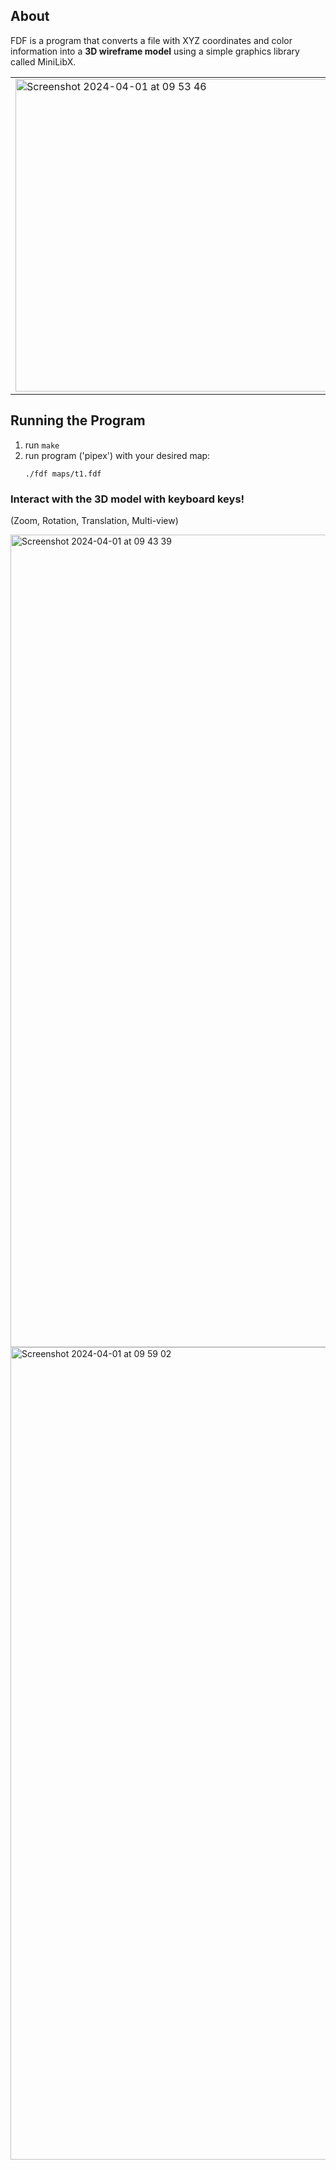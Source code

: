 ## About
FDF is a program that converts a file with XYZ coordinates and color information into a **3D wireframe model** using a simple graphics library called MiniLibX.

<table>
  <tr>
    <td>
      <!-- Image -->
<img width="500" alt="Screenshot 2024-04-01 at 09 53 46" src="https://github.com/samueltingg/42-FDF/assets/146511932/e23f9561-e737-4a18-8ce5-dda2817ae147">
    </td>
    <td>
      <img width="473" alt="Screenshot 2024-04-01 at 10 55 07" src="https://github.com/samueltingg/42-FDF/assets/146511932/bfa35eab-0a3d-4472-8255-d3666bd99098">
    </td>
  </tr>
</table>


## Running the Program
1. run `make`
2. run program ('pipex') with your desired map:
   ```
   ./fdf maps/t1.fdf
   ```
### Interact with the 3D model with keyboard keys! 
(Zoom, Rotation, Translation, Multi-view)

<img width="1300" alt="Screenshot 2024-04-01 at 09 43 39" src="https://github.com/goffauxs/fdf/assets/146511932/79e306ec-6462-4f50-ae8f-eea764cd54f7">
<img width="1300" alt="Screenshot 2024-04-01 at 09 59 02" src="https://github.com/samueltingg/42-FDF/assets/146511932/33f2dac9-4d2d-4b66-8180-3f5172093b65">

